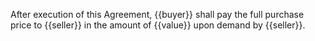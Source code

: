 After execution of this Agreement, {{buyer}} shall pay the full purchase price to {{seller}} in the amount of {{value}} upon demand by {{seller}}.
